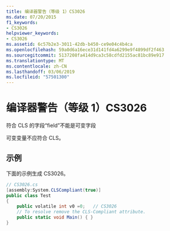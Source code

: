 ```yaml
---
title: 编译器警告（等级 1）CS3026
ms.date: 07/20/2015
f1_keywords:
- CS3026
helpviewer_keywords:
- CS3026
ms.assetid: 6c57b2e3-3011-42db-b450-ce9e04c4b4ca
ms.openlocfilehash: 59a0d6a16ece31d141fd4a6299e9f4899df2f463
ms.sourcegitcommit: 5137208fa414d9ca3c58cdfd2155ac81bc89e917
ms.translationtype: MT
ms.contentlocale: zh-CN
ms.lasthandoff: 03/06/2019
ms.locfileid: "57501300"
---
```

# <a name="compiler-warning-level-1-cs3026"></a>编译器警告（等级 1）CS3026

符合 CLS 的字段“field”不能是可变字段

可变变量不应符合 CLS。

## <a name="example"></a>示例

下面的示例生成 CS3026。

```csharp
// CS3026.cs
[assembly:System.CLSCompliant(true)]
public class Test
{
    public volatile int v0 =0;   // CS3026
    // To resolve remove the CLS-Compliant attribute.
    public static void Main() { }
}
```
